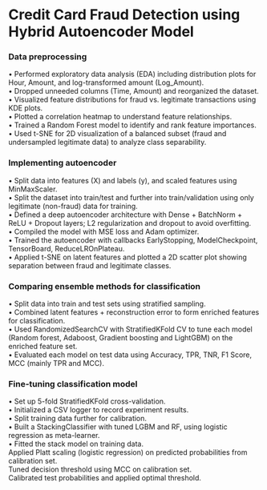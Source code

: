 # Credit Card Fraud Detection using Hybrid Autoencoder Model 
### Data preprocessing
• Performed exploratory data analysis (EDA) including distribution plots for Hour, Amount, and log-transformed amount (Log_Amount). <br/>
• Dropped unneeded columns (Time, Amount) and reorganized the dataset.<br/>
• Visualized feature distributions for fraud vs. legitimate transactions using KDE plots.<br/>
• Plotted a correlation heatmap to understand feature relationships.<br/>
• Trained a Random Forest model to identify and rank feature importances.<br/>
• Used t-SNE for 2D visualization of a balanced subset (fraud and undersampled legitimate data) to analyze class separability.<br/>
### Implementing autoencoder
• Split data into features (X) and labels (y), and scaled features using MinMaxScaler.<br/>
• Split the dataset into train/test and further into train/validation using only legitimate (non-fraud) data for training.<br/>
• Defined a deep autoencoder architecture with Dense + BatchNorm + ReLU + Dropout layers; L2 regularization and dropout to avoid overfitting.<br/>
• Compiled the model with MSE loss and Adam optimizer.<br/>
• Trained the autoencoder with callbacks EarlyStopping, ModelCheckpoint, TensorBoard, ReduceLROnPlateau.<br/>
• Applied t-SNE on latent features and plotted a 2D scatter plot showing separation between fraud and legitimate classes.<br/>
### Comparing ensemble methods for classification
• Split data into train and test sets using stratified sampling.<br/>
• Combined latent features + reconstruction error to form enriched features for classification.<br/>
• Used RandomizedSearchCV with StratifiedKFold CV to tune each model (Random forest, Adaboost, Gradient boosting and LightGBM) on the enriched feature set.<br/>
• Evaluated each model on test data using Accuracy, TPR, TNR, F1 Score, MCC (mainly TPR and MCC).<br/>
### Fine-tuning classification model
• Set up 5-fold StratifiedKFold cross-validation.<br/>
• Initialized a CSV logger to record experiment results.<br/>
• Split training data further for calibration.<br/>
• Built a StackingClassifier with tuned LGBM and RF, using logistic regression as meta-learner.<br/>
• Fitted the stack model on training data.<br/>
Applied Platt scaling (logistic regression) on predicted probabilities from calibration set.<br/>
Tuned decision threshold using MCC on calibration set.<br/>
Calibrated test probabilities and applied optimal threshold.<br/>



